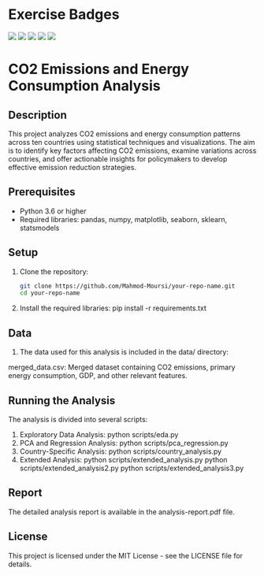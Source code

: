 # Exercise Badges

![](https://byob.yarr.is/Mahmod-Moursi/made-template-Mahmod/score_ex1) ![](https://byob.yarr.is/Mahmod-Moursi/made-template-Mahmod/score_ex2) ![](https://byob.yarr.is/Mahmod-Moursi/made-template-Mahmod/score_ex3) ![](https://byob.yarr.is/Mahmod-Moursi/made-template-Mahmod/score_ex4) ![](https://byob.yarr.is/Mahmod-Moursi/made-template-Mahmod/score_ex5)

# CO2 Emissions and Energy Consumption Analysis

## Description
This project analyzes CO2 emissions and energy consumption patterns across ten countries using statistical techniques and visualizations. The aim is to identify key factors affecting CO2 emissions, examine variations across countries, and offer actionable insights for policymakers to develop effective emission reduction strategies.

## Prerequisites
- Python 3.6 or higher
- Required libraries: pandas, numpy, matplotlib, seaborn, sklearn, statsmodels

## Setup
1. Clone the repository:
   ```bash
   git clone https://github.com/Mahmod-Moursi/your-repo-name.git
   cd your-repo-name
2. Install the required libraries:
   pip install -r requirements.txt

## Data
1. The data used for this analysis is included in the data/ directory:

merged_data.csv: Merged dataset containing CO2 emissions, primary energy consumption, GDP, and other relevant features.

## Running the Analysis
The analysis is divided into several scripts:
1. Exploratory Data Analysis:
	python scripts/eda.py
2. PCA and Regression Analysis:
	python scripts/pca_regression.py
3. Country-Specific Analysis:
	python scripts/country_analysis.py
4. Extended Analysis:
	python scripts/extended_analysis.py
	python scripts/extended_analysis2.py
	python scripts/extended_analysis3.py

## Report
The detailed analysis report is available in the analysis-report.pdf file.

## License
This project is licensed under the MIT License - see the LICENSE file for details.
